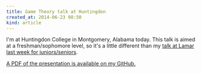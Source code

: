 ```yaml
---
title: Game Theory talk at Huntingdon
created_at: 2014-06-23 08:50
kind: article
---
```


I'm at Huntingdon College in Montgomery, Alabama today. This talk is aimed
at a freshman/sophomore level, so it's a little different than my
[talk at Lamar last week for juniors/seniors][0].

[A PDF of the presentation is available on my GitHub.][1]

[0]: /blog/2014/06/09/lamar-game-theory-talk/
[1]: https://github.com/StevenClontz/Research/blob/559c488bdc5cbe6e1a342ec87a3169bd22bb1f35/miscellaneous/unorganized/2014-06-23-huntingdonGameTalk.pdf?raw=true